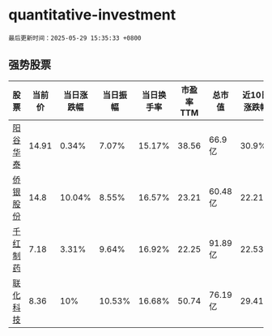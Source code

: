 # quantitative-investment

`最后更新时间：2025-05-29 15:35:33 +0800`

## 强势股票

|股票|当前价|当日涨跌幅|当日振幅|当日换手率|市盈率TTM|总市值|近10日涨跌幅|
|----|----|----|----|----|----|----|----|
|[阳谷华泰](https://xueqiu.com/S/SZ300121)|14.91|0.34%|7.07%|15.17%|38.56|66.9亿|30.9%|
|[侨银股份](https://xueqiu.com/S/SZ002973)|14.8|10.04%|8.55%|16.57%|23.21|60.48亿|22.21%|
|[千红制药](https://xueqiu.com/S/SZ002550)|7.18|3.31%|9.64%|16.92%|22.25|91.89亿|22.53%|
|[联化科技](https://xueqiu.com/S/SZ002250)|8.36|10%|10.53%|16.68%|50.74|76.19亿|29.41%|
